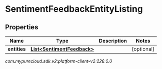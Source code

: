 # SentimentFeedbackEntityListing


## Properties

| Name | Type | Description | Notes |
| ------------ | ------------- | ------------- | ------------- |
| **entities** | [**List&lt;SentimentFeedback&gt;**](SentimentFeedback) |  |  [optional] |




_com.mypurecloud.sdk.v2:platform-client-v2:228.0.0_
